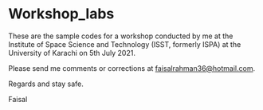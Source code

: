 # Workshop_labs
These are the sample codes for a workshop conducted by me at the Institute of Space Science and Technology (ISST, formerly ISPA) at the University of Karachi on 5th July 2021.

Please send me comments or corrections at faisalrahman36@hotmail.com.

Regards and stay safe.

Faisal
